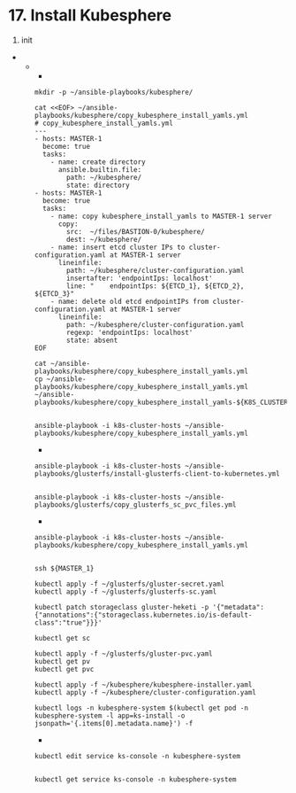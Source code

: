 # **17. Install Kubesphere**
1. init 
  -  
    - 
      -  

          mkdir -p ~/ansible-playbooks/kubesphere/
          
          cat <<EOF> ~/ansible-playbooks/kubesphere/copy_kubesphere_install_yamls.yml
          # copy_kubesphere_install_yamls.yml
          ---
          - hosts: MASTER-1
            become: true
            tasks:
              - name: create directory
                ansible.builtin.file:
                  path: ~/kubesphere/
                  state: directory                      
          - hosts: MASTER-1
            become: true
            tasks:
              - name: copy kubesphere_install_yamls to MASTER-1 server
                copy:
                  src:  ~/files/BASTION-0/kubesphere/
                  dest: ~/kubesphere/
              - name: insert etcd cluster IPs to cluster-configuration.yaml at MASTER-1 server
                lineinfile:
                  path: ~/kubesphere/cluster-configuration.yaml
                  insertafter: 'endpointIps: localhost'
                  line: "    endpointIps: ${ETCD_1}, ${ETCD_2}, ${ETCD_3}"
              - name: delete old etcd endpointIPs from cluster-configuration.yaml at MASTER-1 server
                lineinfile:
                  path: ~/kubesphere/cluster-configuration.yaml
                  regexp: 'endpointIps: localhost'
                  state: absent
          EOF

          cat ~/ansible-playbooks/kubesphere/copy_kubesphere_install_yamls.yml
          cp ~/ansible-playbooks/kubesphere/copy_kubesphere_install_yamls.yml ~/ansible-playbooks/kubesphere/copy_kubesphere_install_yamls-${K8S_CLUSTER_SHORT}.yml


          ansible-playbook -i k8s-cluster-hosts ~/ansible-playbooks/kubesphere/copy_kubesphere_install_yamls.yml

      -
     
          ansible-playbook -i k8s-cluster-hosts ~/ansible-playbooks/glusterfs/install-glusterfs-client-to-kubernetes.yml

     
          ansible-playbook -i k8s-cluster-hosts ~/ansible-playbooks/glusterfs/copy_glusterfs_sc_pvc_files.yml
     
      -
    
          ansible-playbook -i k8s-cluster-hosts ~/ansible-playbooks/kubesphere/copy_kubesphere_install_yamls.yml


          ssh ${MASTER_1}  

          kubectl apply -f ~/glusterfs/gluster-secret.yaml
          kubectl apply -f ~/glusterfs/glusterfs-sc.yaml

          kubectl patch storageclass gluster-heketi -p '{"metadata":{"annotations":{"storageclass.kubernetes.io/is-default-class":"true"}}}'

          kubectl get sc

          kubectl apply -f ~/glusterfs/gluster-pvc.yaml
          kubectl get pv
          kubectl get pvc         

          kubectl apply -f ~/kubesphere/kubesphere-installer.yaml
          kubectl apply -f ~/kubesphere/cluster-configuration.yaml

          kubectl logs -n kubesphere-system $(kubectl get pod -n kubesphere-system -l app=ks-install -o jsonpath='{.items[0].metadata.name}') -f


      -

          kubectl edit service ks-console -n kubesphere-system


          kubectl get service ks-console -n kubesphere-system